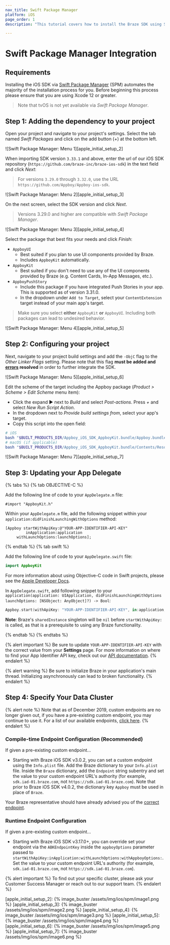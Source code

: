 ```yaml
---
nav_title: Swift Package Manager
platform: iOS
page_order: 1
description: "This tutorial covers how to install the Braze SDK using Swift Package Manager for iOS"

---
```


# Swift Package Manager Integration

## Requirements

Installing the iOS SDK via [Swift Package Manager][apple_initial_setup_1] (SPM) automates the majority of the installation process for you. Before beginning this process please ensure that you are using Xcode 12 or greater.

> Note that tvOS is not yet available via _Swift Package Manager_.

## Step 1: Adding the dependency to your project

Open your project and navigate to your project's settings. Select the tab named _Swift Packages_ and click on the add button (+) at the bottom left.

![Swift Package Manager: Menu 1][apple_initial_setup_2]

When importing SDK version `3.33.1` and above, enter the url of our iOS SDK repository (`https://github.com/braze-inc/braze-ios-sdk`) in the text field and click _Next_:

> For versions `3.29.0` through `3.32.0`, use the URL `https://github.com/Appboy/Appboy-ios-sdk`.

![Swift Package Manager: Menu 2][apple_initial_setup_3]

On the next screen, select the SDK version and click _Next_.

> Versions 3.29.0 and higher are compatible with _Swift Package Manager_.

![Swift Package Manager: Menu 3][apple_initial_setup_4]

Select the package that best fits your needs and click _Finish_:
- `AppboyUI`
  - Best suited if you plan to use UI components provided by Braze.
  - Includes `AppboyKit` automatically.
- `AppboyKit`
  - Best suited if you don't need to use any of the UI components provided by Braze (e.g. Content Cards, In-App Messages, etc.).
- `AppboyPushStory`
  - Include this package if you have integrated Push Stories in your app. This is supported as of version 3.31.0.
  - In the dropdown under `Add to Target`, select your `ContentExtension` target instead of your main app's target. 
  
> Make sure you select **either** `AppboyKit` **or** `AppboyUI`. Including both packages can lead to undesired behavior.

![Swift Package Manager: Menu 4][apple_initial_setup_5]

## Step 2: Configuring your project

Next, navigate to your project build settings and add the `-ObjC` flag to the _Other Linker Flags_ setting. Please note that this flag __must be added and [errors](https://developer.apple.com/library/archive/qa/qa1490/_index.html) resolved__ in order to further integrate the SDK.

![Swift Package Manager: Menu 5][apple_initial_setup_6]

Edit the scheme of the target including the Appboy package (_Product > Scheme > Edit Scheme_ menu item):
- Click the expand ▶︎ next to _Build_ and select _Post-actions_. Press _+_ and select _New Run Script Action_.
- In the dropdown next to _Provide build settings from_, select your app's target.
- Copy this script into the open field:
```sh
# iOS
bash "$BUILT_PRODUCTS_DIR/Appboy_iOS_SDK_AppboyKit.bundle/Appboy.bundle/appboy-spm-cleanup.sh"
# macOS (if applicable)
bash "$BUILT_PRODUCTS_DIR/Appboy_iOS_SDK_AppboyKit.bundle/Contents/Resources/Appboy.bundle/appboy-spm-cleanup.sh"
```

![Swift Package Manager: Menu 7][apple_initial_setup_7]

## Step 3: Updating your App Delegate

{% tabs %}
{% tab OBJECTIVE-C %}

Add the following line of code to your `AppDelegate.m` file:

```objc
#import "AppboyKit.h"
```

Within your `AppDelegate.m` file, add the following snippet within your `application:didFinishLaunchingWithOptions` method:

```objc
[Appboy startWithApiKey:@"YOUR-APP-IDENTIFIER-API-KEY"
         inApplication:application
     withLaunchOptions:launchOptions];
```

{% endtab %}
{% tab swift %}

Add the following line of code to your `AppDelegate.swift` file:

```swift
import AppboyKit
```

For more information about using Objective-C code in Swift projects, please see the [Apple Developer Docs](https://developer.apple.com/library/ios/documentation/swift/conceptual/buildingcocoaapps/MixandMatch.html).

In `AppDelegate.swift`, add following snippet to your `application(application: UIApplication, didFinishLaunchingWithOptions launchOptions: [NSObject: AnyObject]?) -> Bool`:

```swift
Appboy.start(withApiKey: "YOUR-APP-IDENTIFIER-API-KEY", in:application, withLaunchOptions:launchOptions)
```

__Note__: Braze's `sharedInstance` singleton will be `nil` before `startWithApiKey:` is called, as that is a prerequisite to using any Braze functionality.

{% endtab %}
{% endtabs %}

{% alert important %}
Be sure to update `YOUR-APP-IDENTIFIER-API-KEY` with the correct value from your **Settings** page. For more information on where to find your App Identifier API key, check out our [API documentation]({{site.baseurl}}/api/api_key/#the-app-identifier-api-key).
{% endalert %}

{% alert warning %}
Be sure to initialize Braze in your application's main thread. Initializing asynchronously can lead to broken functionality.
{% endalert %}


## Step 4: Specify Your Data Cluster

{% alert note %}
Note that as of December 2019, custom endpoints are no longer given out, if you have a pre-existing custom endpoint, you may continue to use it. For a list of our available endpoints, <a href="{{site.baseurl}}/api/basics/#endpoints">click here</a>.
{% endalert %}

### Compile-time Endpoint Configuration (Recommended)

If given a pre-existing custom endpoint...
- Starting with Braze iOS SDK v3.0.2, you can set a custom endpoint using the `Info.plist` file. Add the Braze dictionary to your `Info.plist` file. Inside the `Braze` dictionary, add the `Endpoint` string subentry and set the value to your custom endpoint URL's authority (for example, `sdk.iad-01.braze.com`, not `https://sdk.iad-01.braze.com`). Note that prior to Braze iOS SDK v4.0.2, the dictionary key `Appboy` must be used in place of `Braze`.

Your Braze representative should have already advised you of the [correct endpoint]({{site.baseurl}}/user_guide/administrative/access_braze/sdk_endpoints/).

### Runtime Endpoint Configuration

If given a pre-existing custom endpoint...
- Starting with Braze iOS SDK v3.17.0+, you can override set your endpoint via the `ABKEndpointKey` inside the `appboyOptions` parameter passed to `startWithApiKey:inApplication:withLaunchOptions:withAppboyOptions:`. Set the value to your custom endpoint URL's authority (for example, `sdk.iad-01.braze.com`, not `https://sdk.iad-01.braze.com`).

{% alert important %}
To find out your specific cluster, please ask your Customer Success Manager or reach out to our support team.
{% endalert %}

[apple_initial_setup_1]: https://swift.org/package-manager/
[apple_initial_setup_2]: {% image_buster /assets/img/ios/spm/image1.png %}
[apple_initial_setup_3]: {% image_buster /assets/img/ios/spm/image2.png %}
[apple_initial_setup_4]: {% image_buster /assets/img/ios/spm/image3.png %}
[apple_initial_setup_5]: {% image_buster /assets/img/ios/spm/image4.png %}
[apple_initial_setup_6]: {% image_buster /assets/img/ios/spm/image5.png %}
[apple_initial_setup_7]: {% image_buster /assets/img/ios/spm/image6.png %}
